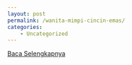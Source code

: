 ```yaml
---
layout: post
permalink: /wanita-mimpi-cincin-emas/
categories:
    - Uncategorized
---
```


[Baca Selengkapnya](/02)